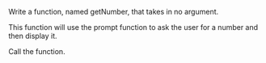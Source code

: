 Write a function, named getNumber, that takes in no argument.

This function will use the prompt function to ask the user for a number and then display it.

Call the function.